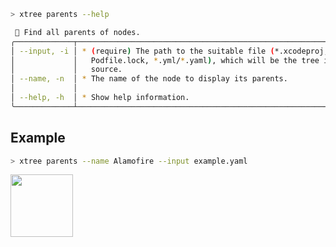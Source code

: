 ```sh
> xtree parents --help 

 🌳 Find all parents of nodes.
╭─────────────┬─────────────────────────────────────────────────────────────╮
│ --input, -i │ * (require) The path to the suitable file (*.xcodeproj,     │
│             │   Podfile.lock, *.yml/*.yaml), which will be the tree input │
│             │   source.                                                   │
│ --name, -n  │ * The name of the node to display its parents.              │
│             │                                                             │
│ --help, -h  │ * Show help information.                                    │
╰─────────────┴─────────────────────────────────────────────────────────────╯
```

## Example

```sh
> xtree parents --name Alamofire --input example.yaml
```

<img width="100" src="https://github.com/swiftyfinch/xtree/assets/64660122/604ebbb7-e20b-4f5e-92d8-cbf689f451bc">
